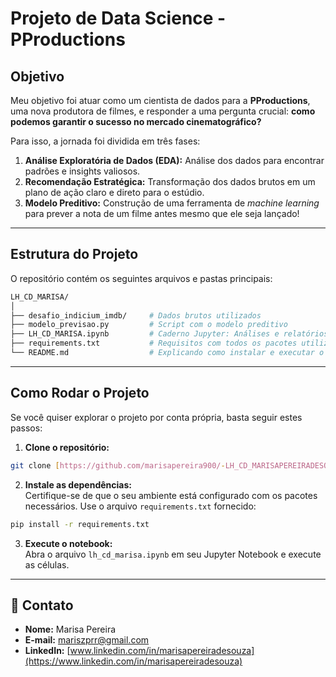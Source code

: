 #  Projeto de Data Science - PProductions

##  Objetivo
Meu objetivo foi atuar como um cientista de dados para a **PProductions**, uma nova produtora de filmes, e responder a uma pergunta crucial: **como podemos garantir o sucesso no mercado cinematográfico?**

Para isso, a jornada foi dividida em três fases:

1. **Análise Exploratória de Dados (EDA):** Análise dos dados para encontrar padrões e insights valiosos.  
2. **Recomendação Estratégica:** Transformação dos dados brutos em um plano de ação claro e direto para o estúdio.  
3. **Modelo Preditivo:** Construção de uma ferramenta de *machine learning* para prever a nota de um filme antes mesmo que ele seja lançado!  

---

##  Estrutura do Projeto
O repositório contém os seguintes arquivos e pastas principais:

``` bash
LH_CD_MARISA/
│
├── desafio_indicium_imdb/     # Dados brutos utilizados
├── modelo_previsao.py         # Script com o modelo preditivo
├── LH_CD_MARISA.ipynb         # Caderno Jupyter: Análises e relatórios das estatísticas
├── requirements.txt           # Requisitos com todos os pacotes utilizados e suas versões
└── README.md                  # Explicando como instalar e executar o projeto
```

---

##  Como Rodar o Projeto

Se você quiser explorar o projeto por conta própria, basta seguir estes passos:

1. **Clone o repositório:**

```bash
git clone [https://github.com/marisapereira900/-LH_CD_MARISAPEREIRADESOUZA.git]
```

2. **Instale as dependências:**  
Certifique-se de que o seu ambiente está configurado com os pacotes necessários. Use o arquivo `requirements.txt` fornecido:

```bash
pip install -r requirements.txt
```

3. **Execute o notebook:**  
Abra o arquivo `lh_cd_marisa.ipynb` em seu Jupyter Notebook e execute as células.

---

## 📧 Contato
- **Nome:** Marisa Pereira  
- **E-mail:** mariszprr@gmail.com  
- **LinkedIn:** [www.linkedin.com/in/marisapereiradesouza](https://www.linkedin.com/in/marisapereiradesouza)
